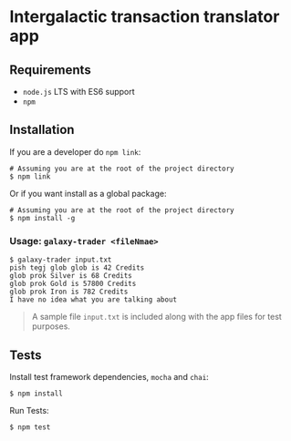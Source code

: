 # Intergalactic transaction translator app

## Requirements

* `node.js` LTS with ES6 support
* `npm`

## Installation

If you are a developer do `npm link`:

```
# Assuming you are at the root of the project directory
$ npm link
```

Or if you want install as a global package:

```
# Assuming you are at the root of the project directory
$ npm install -g
```

### Usage: `galaxy-trader <fileNmae>`

```
$ galaxy-trader input.txt
pish tegj glob glob is 42 Credits
glob prok Silver is 68 Credits
glob prok Gold is 57800 Credits
glob prok Iron is 782 Credits
I have no idea what you are talking about
```

> A sample file `input.txt` is included along with the app files for test purposes.

## Tests

Install test framework dependencies, `mocha` and `chai`:

```
$ npm install
```

Run Tests:

```
$ npm test
```
